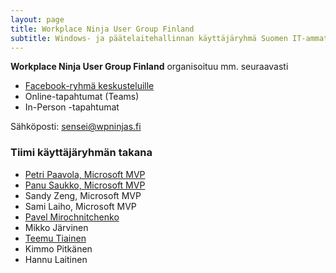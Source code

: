 ```yaml
---
layout: page
title: Workplace Ninja User Group Finland
subtitle: Windows- ja päätelaitehallinnan käyttäjäryhmä Suomen IT-ammattilaisille.
---
```


**Workplace Ninja User Group Finland** organisoituu mm. seuraavasti

- [Facebook-ryhmä keskusteluille](https://www.facebook.com/groups/wpninjasfi/)
- Online-tapahtumat (Teams)
- In-Person -tapahtumat


   
Sähköposti: sensei@wpninjas.fi

### Tiimi käyttäjäryhmän takana

- [Petri Paavola, Microsoft MVP](petri_paavola.md)
- [Panu Saukko, Microsoft MVP](panu_saukko.md)
- Sandy Zeng, Microsoft MVP
- Sami Laiho, Microsoft MVP
- [Pavel Mirochnitchenko](pavel_mirochnitchenko.md)
- Mikko Järvinen
- [Teemu Tiainen](teemu_tiainen.md)
- Kimmo Pitkänen
- Hannu Laitinen
